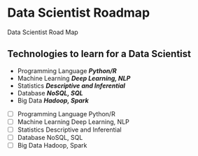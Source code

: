 # Data Scientist Roadmap

Data Scientist Road Map

## Technologies to learn for a Data Scientist 
 - Programming Language ***Python/R***
 - Machine Learning ***Deep Learning, NLP***
 - Statistics ***Descriptive and Inferential***
 - Database ***NoSQL, SQL***
 - Big Data ***Hadoop, Spark***

- [ ] Programming Language Python/R
- [ ] Machine Learning Deep Learning, NLP
- [ ] Statistics Descriptive and Inferential
- [ ] Database NoSQL, SQL
- [ ] Big Data Hadoop, Spark
